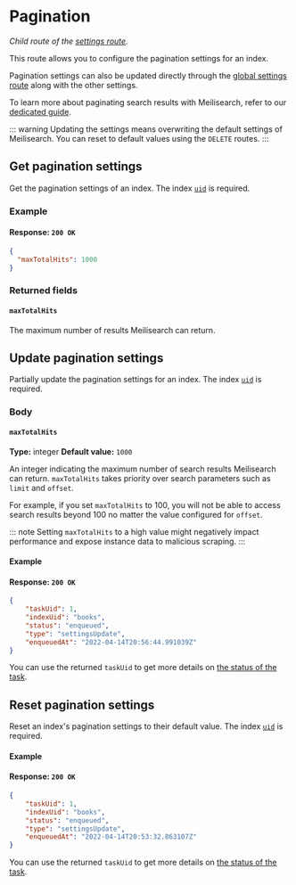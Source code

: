 # Pagination

_Child route of the [settings route](/reference/api/settings.md)._

This route allows you to configure the pagination settings for an index.

Pagination settings can also be updated directly through the [global settings route](/reference/api/settings.md#update-settings) along with the other settings.

To learn more about paginating search results with Meilisearch, refer to our [dedicated guide](/learn/advanced/pagination.md).

::: warning
Updating the settings means overwriting the default settings of Meilisearch. You can reset to default values using the `DELETE` routes.
:::

## Get pagination settings

<RouteHighlighter method="GET" route="/indexes/{index_uid}/settings/pagination"/>

Get the pagination settings of an index. The index [`uid`](/learn/core_concepts/indexes.md#index-uid) is required.

### Example

<CodeSamples id="get_pagination_settings_1" />

#### Response: `200 OK`

```json
{
  "maxTotalHits": 1000
}
```

### Returned fields

#### `maxTotalHits`

The maximum number of results Meilisearch can return.

## Update pagination settings

<RouteHighlighter method="PATCH" route="/indexes/{index_uid}/settings/pagination"/>

Partially update the pagination settings for an index. The index [`uid`](/learn/core_concepts/indexes.md#index-uid) is required.

### Body

#### `maxTotalHits`

**Type:** integer
**Default value:** `1000`

An integer indicating the maximum number of search results Meilisearch can return. `maxTotalHits` takes priority over search parameters such as `limit` and `offset`.

For example, if you set `maxTotalHits` to 100, you will not be able to access search results beyond 100 no matter the value configured for `offset`.

::: note
Setting `maxTotalHits` to a high value might negatively impact performance and expose instance data to malicious scraping.
:::

#### Example

<CodeSamples id="update_pagination_settings_1" />

#### Response: `200 OK`

```json
{
    "taskUid": 1,
    "indexUid": "books",
    "status": "enqueued",
    "type": "settingsUpdate",
    "enqueuedAt": "2022-04-14T20:56:44.991039Z"
}
```

You can use the returned `taskUid` to get more details on [the status of the task](/reference/api/tasks.md#get-one-task).

## Reset pagination settings

Reset an index's pagination settings to their default value. The index [`uid`](/learn/core_concepts/indexes.md#index-uid) is required.

#### Example

<CodeSamples id="reset_pagination_settings_1" />

#### Response: `200 OK`

```json
{
    "taskUid": 1,
    "indexUid": "books",
    "status": "enqueued",
    "type": "settingsUpdate",
    "enqueuedAt": "2022-04-14T20:53:32.863107Z"
}
```

You can use the returned `taskUid` to get more details on [the status of the task](/reference/api/tasks.md#get-one-task).
